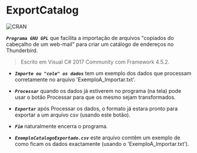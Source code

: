 # ExportCatalog

![CRAN](https://img.shields.io/cran/l/devtools.svg?style=for-the-badge)

***```Programa GNU GPL```*** que facilita a importação de arquivos "copiados do cabeçalho de um web-mail" para criar um catálogo de endereços no Thunderbird.  
> Escrito em Visual C# 2017 Community com Framework 4.5.2.

* ***```Importe ou "cole" os dados```*** tem um exemplo dos dados que processam corretamente no arquivo 'ExemploA_Importar.txt'.  

* ***```Processar```*** quando os dados já estiverem no programa (na tela) pode usar o botão Processar para que os mesmo sejam transformados.  

* ***```Exportar```*** após Processar os dados, o formato já estara pronto para exportar a um arquivo csv (usando este botão).  

* ***```Fim```*** naturalmente encerra o programa.  

* ***```ExemploCatalogoExportado.csv```*** este arquivo comtêm um exemplo de como ficam os dados exactamente (usando o 'ExemploA_Importar.txt').  
